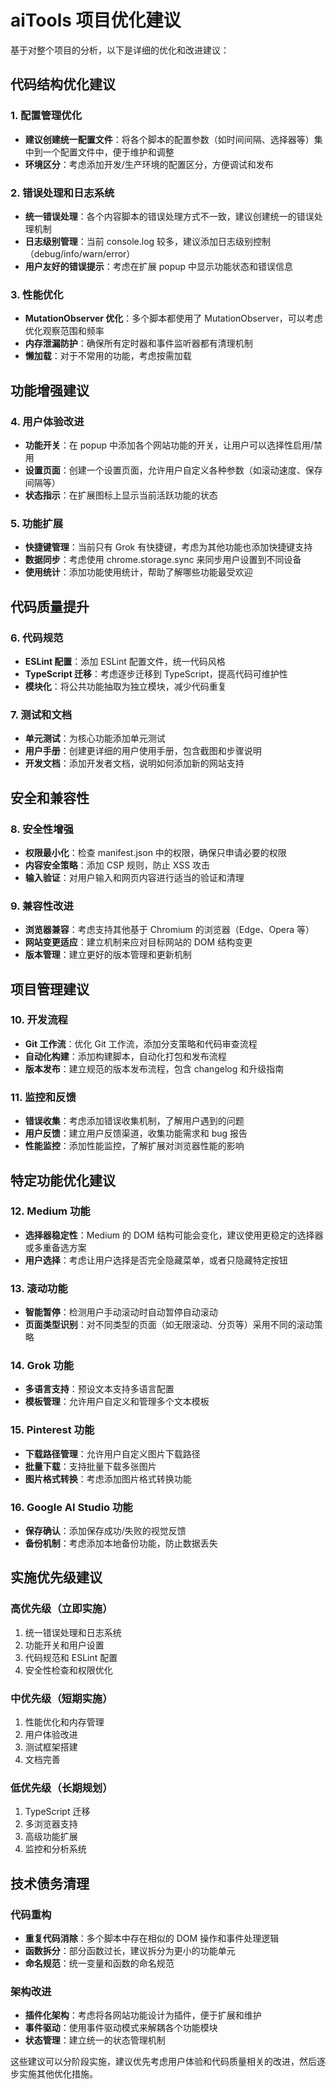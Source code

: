 # aiTools 项目优化建议

基于对整个项目的分析，以下是详细的优化和改进建议：

## 代码结构优化建议

### 1. 配置管理优化

- **建议创建统一配置文件**：将各个脚本的配置参数（如时间间隔、选择器等）集中到一个配置文件中，便于维护和调整
- **环境区分**：考虑添加开发/生产环境的配置区分，方便调试和发布

### 2. 错误处理和日志系统

- **统一错误处理**：各个内容脚本的错误处理方式不一致，建议创建统一的错误处理机制
- **日志级别管理**：当前 console.log 较多，建议添加日志级别控制（debug/info/warn/error）
- **用户友好的错误提示**：考虑在扩展 popup 中显示功能状态和错误信息

### 3. 性能优化

- **MutationObserver 优化**：多个脚本都使用了 MutationObserver，可以考虑优化观察范围和频率
- **内存泄漏防护**：确保所有定时器和事件监听器都有清理机制
- **懒加载**：对于不常用的功能，考虑按需加载

## 功能增强建议

### 4. 用户体验改进

- **功能开关**：在 popup 中添加各个网站功能的开关，让用户可以选择性启用/禁用
- **设置页面**：创建一个设置页面，允许用户自定义各种参数（如滚动速度、保存间隔等）
- **状态指示**：在扩展图标上显示当前活跃功能的状态

### 5. 功能扩展

- **快捷键管理**：当前只有 Grok 有快捷键，考虑为其他功能也添加快捷键支持
- **数据同步**：考虑使用 chrome.storage.sync 来同步用户设置到不同设备
- **使用统计**：添加功能使用统计，帮助了解哪些功能最受欢迎

## 代码质量提升

### 6. 代码规范

- **ESLint 配置**：添加 ESLint 配置文件，统一代码风格
- **TypeScript 迁移**：考虑逐步迁移到 TypeScript，提高代码可维护性
- **模块化**：将公共功能抽取为独立模块，减少代码重复

### 7. 测试和文档

- **单元测试**：为核心功能添加单元测试
- **用户手册**：创建更详细的用户使用手册，包含截图和步骤说明
- **开发文档**：添加开发者文档，说明如何添加新的网站支持

## 安全和兼容性

### 8. 安全性增强

- **权限最小化**：检查 manifest.json 中的权限，确保只申请必要的权限
- **内容安全策略**：添加 CSP 规则，防止 XSS 攻击
- **输入验证**：对用户输入和网页内容进行适当的验证和清理

### 9. 兼容性改进

- **浏览器兼容**：考虑支持其他基于 Chromium 的浏览器（Edge、Opera 等）
- **网站变更适应**：建立机制来应对目标网站的 DOM 结构变更
- **版本管理**：建立更好的版本管理和更新机制

## 项目管理建议

### 10. 开发流程

- **Git 工作流**：优化 Git 工作流，添加分支策略和代码审查流程
- **自动化构建**：添加构建脚本，自动化打包和发布流程
- **版本发布**：建立规范的版本发布流程，包含 changelog 和升级指南

### 11. 监控和反馈

- **错误收集**：考虑添加错误收集机制，了解用户遇到的问题
- **用户反馈**：建立用户反馈渠道，收集功能需求和 bug 报告
- **性能监控**：添加性能监控，了解扩展对浏览器性能的影响

## 特定功能优化建议

### 12. Medium 功能

- **选择器稳定性**：Medium 的 DOM 结构可能会变化，建议使用更稳定的选择器或多重备选方案
- **用户选择**：考虑让用户选择是否完全隐藏菜单，或者只隐藏特定按钮

### 13. 滚动功能

- **智能暂停**：检测用户手动滚动时自动暂停自动滚动
- **页面类型识别**：对不同类型的页面（如无限滚动、分页等）采用不同的滚动策略

### 14. Grok 功能

- **多语言支持**：预设文本支持多语言配置
- **模板管理**：允许用户自定义和管理多个文本模板

### 15. Pinterest 功能

- **下载路径管理**：允许用户自定义图片下载路径
- **批量下载**：支持批量下载多张图片
- **图片格式转换**：考虑添加图片格式转换功能

### 16. Google AI Studio 功能

- **保存确认**：添加保存成功/失败的视觉反馈
- **备份机制**：考虑添加本地备份功能，防止数据丢失

## 实施优先级建议

### 高优先级（立即实施）

1. 统一错误处理和日志系统
2. 功能开关和用户设置
3. 代码规范和 ESLint 配置
4. 安全性检查和权限优化

### 中优先级（短期实施）

1. 性能优化和内存管理
2. 用户体验改进
3. 测试框架搭建
4. 文档完善

### 低优先级（长期规划）

1. TypeScript 迁移
2. 多浏览器支持
3. 高级功能扩展
4. 监控和分析系统

## 技术债务清理

### 代码重构

- **重复代码消除**：多个脚本中存在相似的 DOM 操作和事件处理逻辑
- **函数拆分**：部分函数过长，建议拆分为更小的功能单元
- **命名规范**：统一变量和函数的命名规范

### 架构改进

- **插件化架构**：考虑将各网站功能设计为插件，便于扩展和维护
- **事件驱动**：使用事件驱动模式来解耦各个功能模块
- **状态管理**：建立统一的状态管理机制

这些建议可以分阶段实施，建议优先考虑用户体验和代码质量相关的改进，然后逐步实施其他优化措施。
